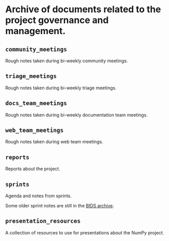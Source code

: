 # Archive of documents related to the project governance and management.

## `community_meetings`

Rough notes taken during bi-weekly community meetings.

## `triage_meetings`

Rough notes taken during bi-weekly triage meetings.

## `docs_team_meetings`

Rough notes taken during bi-weekly documentation team meetings.


## `web_team_meetings`

Rough notes taken during web team meetings.

## `reports`

Reports about the project.

## `sprints`

Agenda and notes from sprints.

Some older sprint notes are still in the [BIDS archive](https://github.com/bids-numpy/docs).

## `presentation_resources`

A collection of resources to use for presentations about the NumPy project.
